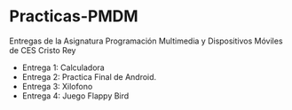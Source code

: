 # Practicas-PMDM
Entregas de la Asignatura Programación  Multimedia  y Dispositivos Móviles de CES Cristo Rey 

* Entrega 1: Calculadora
* Entrega 2: Practica Final de Android.
* Entrega 3: Xilofono
* Entrega 4: Juego Flappy Bird